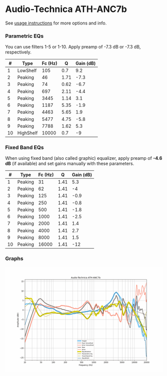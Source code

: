 # Audio-Technica ATH-ANC7b
See [usage instructions](https://github.com/jaakkopasanen/AutoEq#usage) for more options and info.

### Parametric EQs
You can use filters 1-5 or 1-10. Apply preamp of -7.3 dB or -7.3 dB, respectively.

|   # | Type      |   Fc (Hz) |    Q |   Gain (dB) |
|-----|-----------|-----------|------|-------------|
|   1 | LowShelf  |       105 | 0.7  |         9.2 |
|   2 | Peaking   |        46 | 1.71 |        -7.3 |
|   3 | Peaking   |        74 | 0.62 |        -6.7 |
|   4 | Peaking   |       697 | 2.11 |        -4.4 |
|   5 | Peaking   |      3445 | 1.14 |         3.1 |
|   6 | Peaking   |      1187 | 5.35 |        -1.9 |
|   7 | Peaking   |      4463 | 5.65 |         1.9 |
|   8 | Peaking   |      5477 | 4.75 |        -5.8 |
|   9 | Peaking   |      7788 | 1.62 |         5.3 |
|  10 | HighShelf |     10000 | 0.7  |        -9   |

### Fixed Band EQs
When using fixed band (also called graphic) equalizer, apply preamp of **-4.6 dB** (if available) and set gains manually with these parameters.

|   # | Type    |   Fc (Hz) |    Q |   Gain (dB) |
|-----|---------|-----------|------|-------------|
|   1 | Peaking |        31 | 1.41 |         5.3 |
|   2 | Peaking |        62 | 1.41 |        -4   |
|   3 | Peaking |       125 | 1.41 |        -0.9 |
|   4 | Peaking |       250 | 1.41 |        -0.8 |
|   5 | Peaking |       500 | 1.41 |        -1.8 |
|   6 | Peaking |      1000 | 1.41 |        -2.5 |
|   7 | Peaking |      2000 | 1.41 |         1.4 |
|   8 | Peaking |      4000 | 1.41 |         2.7 |
|   9 | Peaking |      8000 | 1.41 |         1.5 |
|  10 | Peaking |     16000 | 1.41 |       -12   |

### Graphs
![](./Audio-Technica%20ATH-ANC7b.png)
